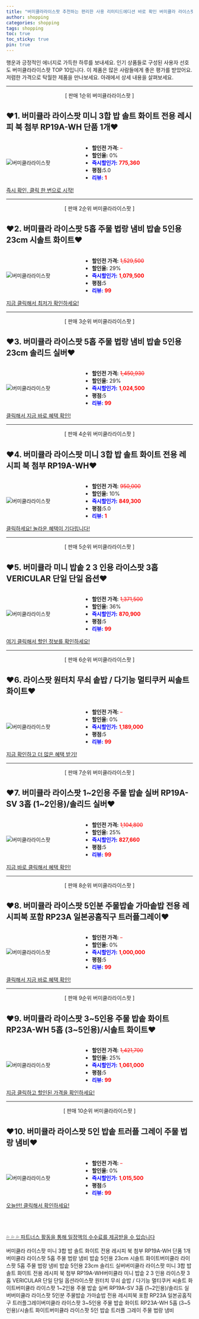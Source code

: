 ```yaml
---
title: "버미큘라라이스팟 추천하는 편리한 사용 리미티드에디션 바로 확인 버미큘라 라이스팟 미니 3합 밥"
author: shopping
categories: shopping
tags: shopping
toc: true
toc_sticky: true
pin: true
---
```

행운과 긍정적인 에너지로 가득한 하루를 보내세요. 인기 상품들로 구성된 사용자 선호도 버미큘라라이스팟 TOP 10입니다. 이 제품은 많은 사람들에게 좋은 평가를 받았어요. 저렴한 가격으로 탁월한 제품을 만나보세요. 아래에서 상세 내용을 살펴보세요.

---
<p class="toplist" style="margin: 0 auto; display: block; width: fit-content;">[ 판매 1순위 버미큘라라이스팟 ]</p>

<h2><strong>❤️1. 버미큘라 라이스팟 미니 3합 밥 솔트 화이트 전용 레시피 북 첨부 RP19A-WH 단품 1개❤️</strong></h2>

<div style="display: flex; align-items: center;">
    <div style="flex: 0.4;">
        <img src="https://thumbnail6.coupangcdn.com/thumbnails/remote/230x230ex/image/vendor_inventory/c0cb/8cedee77f70b33586d527ee6a64ee5d20c0e514003ec6db8ce832bad86d3.jpg" alt="버미큘라라이스팟" style="max-width: 100%;">
    </div>
    <div style="flex: 0.6; margin-left: 10px;">
        <ul>
            <li><strong>할인전 가격:</strong> <del style="color: red;">-</del></li>
            <li><strong>할인율:</strong> 0%</li>
            <li><span style='color:blue'><strong>즉시할인가:</strong></span> <span style='color:red'><strong>775,360</strong></span></li>
            <li><strong>평점:</strong>5.0</li>
            <li><span style='color:blue'><strong>리뷰:</strong></span> <span style='color:red'><strong>1</strong></span></li>
        </ul>
    </div>
</div>
<div class="center">
    <a href="https://William4Davisa.github.io?lptag=AF9450613&subid=githubio&pageKey=6536501738&traceid=V0-153&itemId=14537109363&vendorItemId=87080314577" class="myButton">
        즉시 확인, 클릭 한 번으로 시작!
    </a>
</div>


---
<p class="toplist" style="margin: 0 auto; display: block; width: fit-content;">[ 판매 2순위 버미큘라라이스팟 ]</p>

<h2><strong>❤️2. 버미큘라 라이스팟 5홉 주물 법랑 냄비 밥솥 5인용 23cm 시솔트 화이트❤️</strong></h2>

<div style="display: flex; align-items: center;">
    <div style="flex: 0.4;">
        <img src="https://thumbnail6.coupangcdn.com/thumbnails/remote/230x230ex/image/vendor_inventory/3976/e5ff76b0462b8f938893e1d2d419644e112df0793d43d833e22812d558a1.png" alt="버미큘라라이스팟" style="max-width: 100%;">
    </div>
    <div style="flex: 0.6; margin-left: 10px;">
        <ul>
            <li><strong>할인전 가격:</strong> <del style="color: red;">1,529,500</del></li>
            <li><strong>할인율:</strong> 29%</li>
            <li><span style='color:blue'><strong>즉시할인가:</strong></span> <span style='color:red'><strong>1,079,500</strong></span></li>
            <li><strong>평점:</strong>5</li>
            <li><span style='color:blue'><strong>리뷰:</strong></span> <span style='color:red'><strong>99</strong></span></li>
        </ul>
    </div>
</div>
<div class="center">
    <a href="https://William4Davisa.github.io?lptag=AF9450613&subid=githubio&pageKey=7489128278&traceid=V0-153&itemId=19579667126&vendorItemId=86687230215" class="myButton">
        지금 클릭해서 최저가 확인하세요!
    </a>
</div>


---
<p class="toplist" style="margin: 0 auto; display: block; width: fit-content;">[ 판매 3순위 버미큘라라이스팟 ]</p>

<h2><strong>❤️3. 버미큘라 라이스팟 5홉 주물 법랑 냄비 밥솥 5인용 23cm 솔리드 실버❤️</strong></h2>

<div style="display: flex; align-items: center;">
    <div style="flex: 0.4;">
        <img src="https://thumbnail6.coupangcdn.com/thumbnails/remote/230x230ex/image/vendor_inventory/3976/e5ff76b0462b8f938893e1d2d419644e112df0793d43d833e22812d558a1.png" alt="버미큘라라이스팟" style="max-width: 100%;">
    </div>
    <div style="flex: 0.6; margin-left: 10px;">
        <ul>
            <li><strong>할인전 가격:</strong> <del style="color: red;">1,450,930</del></li>
            <li><strong>할인율:</strong> 29%</li>
            <li><span style='color:blue'><strong>즉시할인가:</strong></span> <span style='color:red'><strong>1,024,500</strong></span></li>
            <li><strong>평점:</strong>5</li>
            <li><span style='color:blue'><strong>리뷰:</strong></span> <span style='color:red'><strong>99</strong></span></li>
        </ul>
    </div>
</div>
<div class="center">
    <a href="https://William4Davisa.github.io?lptag=AF9450613&subid=githubio&pageKey=7489128278&traceid=V0-153&itemId=19579667132&vendorItemId=86687230232" class="myButton">
        클릭해서 지금 바로 혜택 확인!
    </a>
</div>


---
<p class="toplist" style="margin: 0 auto; display: block; width: fit-content;">[ 판매 4순위 버미큘라라이스팟 ]</p>

<h2><strong>❤️4. 버미큘라 라이스팟 미니 3합 밥 솔트 화이트 전용 레시피 북 첨부 RP19A-WH❤️</strong></h2>

<div style="display: flex; align-items: center;">
    <div style="flex: 0.4;">
        <img src="https://thumbnail6.coupangcdn.com/thumbnails/remote/230x230ex/image/vendor_inventory/3a06/7372070c9375c3bf70ed866cff2e6bd4719f88fad227339158742a0e1862.jpg" alt="버미큘라라이스팟" style="max-width: 100%;">
    </div>
    <div style="flex: 0.6; margin-left: 10px;">
        <ul>
            <li><strong>할인전 가격:</strong> <del style="color: red;">950,000</del></li>
            <li><strong>할인율:</strong> 10%</li>
            <li><span style='color:blue'><strong>즉시할인가:</strong></span> <span style='color:red'><strong>849,300</strong></span></li>
            <li><strong>평점:</strong>5.0</li>
            <li><span style='color:blue'><strong>리뷰:</strong></span> <span style='color:red'><strong>1</strong></span></li>
        </ul>
    </div>
</div>
<div class="center">
    <a href="https://William4Davisa.github.io?lptag=AF9450613&subid=githubio&pageKey=6536501738&traceid=V0-153&itemId=10770217121&vendorItemId=90559766708" class="myButton">
        클릭하세요! 놀라운 혜택이 기다립니다!
    </a>
</div>


---
<p class="toplist" style="margin: 0 auto; display: block; width: fit-content;">[ 판매 5순위 버미큘라라이스팟 ]</p>

<h2><strong>❤️5. 버미큘라 미니 밥솥 2 3 인용 라이스팟 3홉 VERICULAR 단일 단일 옵션❤️</strong></h2>

<div style="display: flex; align-items: center;">
    <div style="flex: 0.4;">
        <img src="https://thumbnail8.coupangcdn.com/thumbnails/remote/230x230ex/image/vendor_inventory/e765/7f89753f90d234ff6661cdeedf7e902161d5e055c0a15698c9a26bf31c37.jpg" alt="버미큘라라이스팟" style="max-width: 100%;">
    </div>
    <div style="flex: 0.6; margin-left: 10px;">
        <ul>
            <li><strong>할인전 가격:</strong> <del style="color: red;">1,371,500</del></li>
            <li><strong>할인율:</strong> 36%</li>
            <li><span style='color:blue'><strong>즉시할인가:</strong></span> <span style='color:red'><strong>870,900</strong></span></li>
            <li><strong>평점:</strong>5</li>
            <li><span style='color:blue'><strong>리뷰:</strong></span> <span style='color:red'><strong>99</strong></span></li>
        </ul>
    </div>
</div>
<div class="center">
    <a href="https://William4Davisa.github.io?lptag=AF9450613&subid=githubio&pageKey=8013647900&traceid=V0-153&itemId=22366674444&vendorItemId=89411688165" class="myButton">
        여기 클릭해서 할인 정보를 확인하세요!
    </a>
</div>


---
<p class="toplist" style="margin: 0 auto; display: block; width: fit-content;">[ 판매 6순위 버미큘라라이스팟 ]</p>

<h2><strong>❤️6. 라이스팟 원터치 무쇠 솥밥 / 다기능 멀티쿠커 씨솔트 화이트❤️</strong></h2>

<div style="display: flex; align-items: center;">
    <div style="flex: 0.4;">
        <img src="https://thumbnail9.coupangcdn.com/thumbnails/remote/230x230ex/image/vendor_inventory/fa6c/b59c9bd6e26ea1a12e65b2bc39029e9eca5773f13829ac6b006605c0c39c.jpg" alt="버미큘라라이스팟" style="max-width: 100%;">
    </div>
    <div style="flex: 0.6; margin-left: 10px;">
        <ul>
            <li><strong>할인전 가격:</strong> <del style="color: red;">-</del></li>
            <li><strong>할인율:</strong> 0%</li>
            <li><span style='color:blue'><strong>즉시할인가:</strong></span> <span style='color:red'><strong>1,189,000</strong></span></li>
            <li><strong>평점:</strong>5</li>
            <li><span style='color:blue'><strong>리뷰:</strong></span> <span style='color:red'><strong>99</strong></span></li>
        </ul>
    </div>
</div>
<div class="center">
    <a href="https://William4Davisa.github.io?lptag=AF9450613&subid=githubio&pageKey=7959138921&traceid=V0-153&itemId=22001877249&vendorItemId=90284851627" class="myButton">
        지금 확인하고 더 많은 혜택 받기!
    </a>
</div>


---
<p class="toplist" style="margin: 0 auto; display: block; width: fit-content;">[ 판매 7순위 버미큘라라이스팟 ]</p>

<h2><strong>❤️7. 버미큘라 라이스팟 1~2인용 주물 밥솥 실버 RP19A-SV 3홉 (1~2인용)/솔리드 실버❤️</strong></h2>

<div style="display: flex; align-items: center;">
    <div style="flex: 0.4;">
        <img src="https://thumbnail8.coupangcdn.com/thumbnails/remote/230x230ex/image/vendor_inventory/e765/7f89753f90d234ff6661cdeedf7e902161d5e055c0a15698c9a26bf31c37.jpg" alt="버미큘라라이스팟" style="max-width: 100%;">
    </div>
    <div style="flex: 0.6; margin-left: 10px;">
        <ul>
            <li><strong>할인전 가격:</strong> <del style="color: red;">1,104,800</del></li>
            <li><strong>할인율:</strong> 25%</li>
            <li><span style='color:blue'><strong>즉시할인가:</strong></span> <span style='color:red'><strong>827,660</strong></span></li>
            <li><strong>평점:</strong>5</li>
            <li><span style='color:blue'><strong>리뷰:</strong></span> <span style='color:red'><strong>99</strong></span></li>
        </ul>
    </div>
</div>
<div class="center">
    <a href="https://William4Davisa.github.io?lptag=AF9450613&subid=githubio&pageKey=7719725515&traceid=V0-153&itemId=20714982161&vendorItemId=87949490398" class="myButton">
        지금 바로 클릭해서 혜택 확인!
    </a>
</div>


---
<p class="toplist" style="margin: 0 auto; display: block; width: fit-content;">[ 판매 8순위 버미큘라라이스팟 ]</p>

<h2><strong>❤️8. 버미큘라 라이스팟 5인분 주물밥솥 가마솥밥 전용 레시피북 포함 RP23A 일본공홈직구 트러플그레이❤️</strong></h2>

<div style="display: flex; align-items: center;">
    <div style="flex: 0.4;">
        <img src="https://thumbnail10.coupangcdn.com/thumbnails/remote/230x230ex/image/vendor_inventory/33f7/ac331909505a91176b441f19bbd58175ee02ade622e31c10b579836d844c.jpg" alt="버미큘라라이스팟" style="max-width: 100%;">
    </div>
    <div style="flex: 0.6; margin-left: 10px;">
        <ul>
            <li><strong>할인전 가격:</strong> <del style="color: red;">-</del></li>
            <li><strong>할인율:</strong> 0%</li>
            <li><span style='color:blue'><strong>즉시할인가:</strong></span> <span style='color:red'><strong>1,000,000</strong></span></li>
            <li><strong>평점:</strong>5</li>
            <li><span style='color:blue'><strong>리뷰:</strong></span> <span style='color:red'><strong>99</strong></span></li>
        </ul>
    </div>
</div>
<div class="center">
    <a href="https://William4Davisa.github.io?lptag=AF9450613&subid=githubio&pageKey=7659938448&traceid=V0-153&itemId=20404709275&vendorItemId=88928717070" class="myButton">
        클릭해서 지금 바로 혜택 확인!
    </a>
</div>


---
<p class="toplist" style="margin: 0 auto; display: block; width: fit-content;">[ 판매 9순위 버미큘라라이스팟 ]</p>

<h2><strong>❤️9. 버미큘라 라이스팟 3~5인용 주물 밥솥 화이트 RP23A-WH 5홉 (3~5인용)/시솔트 화이트❤️</strong></h2>

<div style="display: flex; align-items: center;">
    <div style="flex: 0.4;">
        <img src="https://thumbnail8.coupangcdn.com/thumbnails/remote/230x230ex/image/vendor_inventory/34f0/3a68e9aca185dafa4cb1839f6b6091dba658c33f1b25cf1edc751418dfb0.jpg" alt="버미큘라라이스팟" style="max-width: 100%;">
    </div>
    <div style="flex: 0.6; margin-left: 10px;">
        <ul>
            <li><strong>할인전 가격:</strong> <del style="color: red;">1,421,700</del></li>
            <li><strong>할인율:</strong> 25%</li>
            <li><span style='color:blue'><strong>즉시할인가:</strong></span> <span style='color:red'><strong>1,061,000</strong></span></li>
            <li><strong>평점:</strong>5</li>
            <li><span style='color:blue'><strong>리뷰:</strong></span> <span style='color:red'><strong>99</strong></span></li>
        </ul>
    </div>
</div>
<div class="center">
    <a href="https://William4Davisa.github.io?lptag=AF9450613&subid=githubio&pageKey=7718120110&traceid=V0-153&itemId=20706449502&vendorItemId=87777604527" class="myButton">
        지금 클릭하고 할인된 가격을 확인하세요!
    </a>
</div>


---
<p class="toplist" style="margin: 0 auto; display: block; width: fit-content;">[ 판매 10순위 버미큘라라이스팟 ]</p>

<h2><strong>❤️10. 버미큘라 라이스팟 5인 밥솥 트러플 그레이 주물 법랑 냄비❤️</strong></h2>

<div style="display: flex; align-items: center;">
    <div style="flex: 0.4;">
        <img src="https://thumbnail10.coupangcdn.com/thumbnails/remote/230x230ex/image/vendor_inventory/759a/c5a45c385d6859c2713204cbc5451202362f0212327fd12a9b2d730de915.png" alt="버미큘라라이스팟" style="max-width: 100%;">
    </div>
    <div style="flex: 0.6; margin-left: 10px;">
        <ul>
            <li><strong>할인전 가격:</strong> <del style="color: red;">-</del></li>
            <li><strong>할인율:</strong> 0%</li>
            <li><span style='color:blue'><strong>즉시할인가:</strong></span> <span style='color:red'><strong>1,015,500</strong></span></li>
            <li><strong>평점:</strong>5</li>
            <li><span style='color:blue'><strong>리뷰:</strong></span> <span style='color:red'><strong>99</strong></span></li>
        </ul>
    </div>
</div>
<div class="center">
    <a href="https://William4Davisa.github.io?lptag=AF9450613&subid=githubio&pageKey=8200115969&traceid=V0-153&itemId=23502924284&vendorItemId=90529352369" class="myButton">
        오늘만! 클릭해서 확인하세요!
    </a>
</div>

<br><br><br>[💦 💦 💦 파트너스 활동을 통해 일정액의 수수료를 제공받을 수 있습니다](https://link.coupang.com/a/bcpT2c)<br><br>버미큘라 라이스팟 미니 3합 밥 솔트 화이트 전용 레시피 북 첨부 RP19A-WH 단품 1개버미큘라 라이스팟 5홉 주물 법랑 냄비 밥솥 5인용 23cm 시솔트 화이트버미큘라 라이스팟 5홉 주물 법랑 냄비 밥솥 5인용 23cm 솔리드 실버버미큘라 라이스팟 미니 3합 밥 솔트 화이트 전용 레시피 북 첨부 RP19A-WH버미큘라 미니 밥솥 2 3 인용 라이스팟 3홉 VERICULAR 단일 단일 옵션라이스팟 원터치 무쇠 솥밥 / 다기능 멀티쿠커 씨솔트 화이트버미큘라 라이스팟 1~2인용 주물 밥솥 실버 RP19A-SV 3홉 (1~2인용)/솔리드 실버버미큘라 라이스팟 5인분 주물밥솥 가마솥밥 전용 레시피북 포함 RP23A 일본공홈직구 트러플그레이버미큘라 라이스팟 3~5인용 주물 밥솥 화이트 RP23A-WH 5홉 (3~5인용)/시솔트 화이트버미큘라 라이스팟 5인 밥솥 트러플 그레이 주물 법랑 냄비